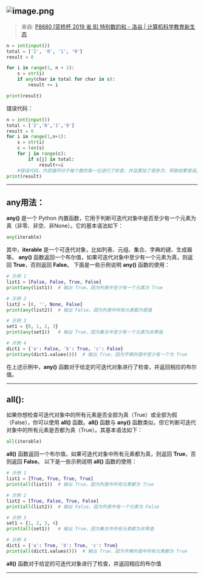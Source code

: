 ## ![image.png](https://cdn.nlark.com/yuque/0/2024/png/42994824/1711171936316-9b65148e-0290-45b5-a007-dbe8c20900b0.png#averageHue=%23f9f9f9&clientId=ua505e92d-3fd5-4&from=paste&height=516&id=u05c1a658&originHeight=774&originWidth=1277&originalType=binary&ratio=1.5&rotation=0&showTitle=false&size=116569&status=done&style=none&taskId=ud852e31e-ec3f-44a7-b843-27656e94083&title=&width=851.3333333333334)
> 来自: [P8680 [蓝桥杯 2019 省 B] 特别数的和 - 洛谷 | 计算机科学教育新生态](https://www.luogu.com.cn/problem/P8680)


```python
n = int(input())
total = ['2', '0', '1', '9']
result = 0

for i in range(1, n + 1):
    s = str(i)
    if any(char in total for char in s):
        result += i

print(result)
```

错误代码：
```python
n = int(input())
total = ['2','0','1','9']
result = 0
for i in range(1,n+1):
    s = str(i)
    c = len(s)
    for j in range(c):
        if s[j] in total:
            result+=i
    #错误代码，内层循环对于每个数的每一位进行了检查，并且累加了很多次，导致结果错误。
print(result)
```

---

## any用法：
**any()** 是一个 Python 内置函数，它用于判断可迭代对象中是否至少有一个元素为真（非零、非空、非None）。它的基本语法如下：
```python
any(iterable)
```
其中，**iterable** 是一个可迭代对象，比如列表、元组、集合、字典的键、生成器等。
**any()** 函数返回一个布尔值，如果可迭代对象中至少有一个元素为真，则返回 **True**，否则返回 **False**。
下面是一些示例说明 **any()** 函数的使用：
```python
# 示例 1
list1 = [False, False, True, False]
print(any(list1))  # 输出 True，因为列表中至少有一个元素为 True

# 示例 2
list2 = [0, '', None, False]
print(any(list2))  # 输出 False，因为列表中所有元素都为假值

# 示例 3
set1 = {0, 1, 2, 3}
print(any(set1))   # 输出 True，因为集合中至少有一个元素为非零值

# 示例 4
dict1 = {'a': False, 'b': True, 'c': False}
print(any(dict1.values()))  # 输出 True，因为字典的值中至少有一个为 True
```
在上述示例中，**any()** 函数对于给定的可迭代对象进行了检查，并返回相应的布尔值。

---

## all():

如果你想检查可迭代对象中的所有元素是否全部为真（True）或全部为假（False），你可以使用 **all()** 函数。**all()** 函数与 **any()** 函数类似，但它判断可迭代对象中的所有元素是否都为真（True）。其基本语法如下：
```python
all(iterable)
```
**all()** 函数返回一个布尔值，如果可迭代对象中所有元素都为真，则返回 **True**，否则返回 **False**。
以下是一些示例说明 **all()** 函数的使用：
```python
# 示例 1
list1 = [True, True, True, True]
print(all(list1))  # 输出 True，因为列表中所有元素都为 True

# 示例 2
list2 = [True, False, True, False]
print(all(list2))  # 输出 False，因为列表中有一个元素为 False

# 示例 3
set1 = {1, 2, 3, 4}
print(all(set1))   # 输出 True，因为集合中所有元素都为非零值

# 示例 4
dict1 = {'a': True, 'b': True, 'c': True}
print(all(dict1.values()))  # 输出 True，因为字典的值中所有元素都为 True
```
**all()** 函数对于给定的可迭代对象进行了检查，并返回相应的布尔值

---


